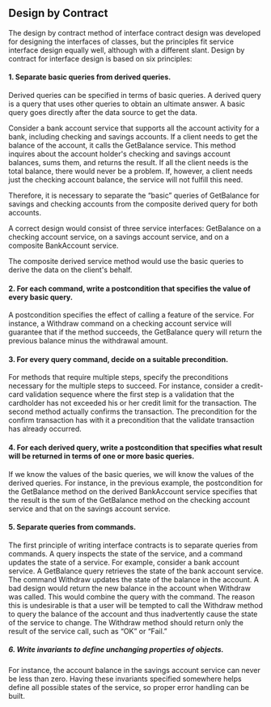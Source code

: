 ## Design by Contract

The design by contract method of interface contract design was developed for designing the interfaces of classes, but the principles fit service interface design equally well, although with a different slant. Design by contract for interface design is based on six principles:

#### 1. Separate basic queries from derived queries.

Derived queries can be specified in terms of basic queries. A derived query is a query that uses other queries to obtain an ultimate answer. A basic query goes directly after the data source to get the data. 

Consider a bank account service that supports all the account activity for a bank, including checking and savings accounts.
 If a client needs to get the balance of the account, it calls the GetBalance service. 
This method inquires about the account holder's checking and savings account balances, sums them, and returns the result. 
If all the client needs is the total balance, there would never be a problem. 
If, however, a client needs just the checking account balance, the service will not fulfill this need. 

Therefore, it is necessary to separate the “basic” queries of GetBalance for savings and checking accounts from the composite derived query for both accounts.

 A correct design would consist of three service interfaces: GetBalance on a checking account service, on a savings account service, and on a composite BankAccount service. 

The composite derived service method would use the basic queries to derive the data on the client's behalf.

#### 2. For each command, write a postcondition that specifies the value of every basic query.

 A postcondition specifies the effect of calling a feature of the service. For instance, a Withdraw command on a checking account service will guarantee that if the method succeeds, the GetBalance query will return the previous balance minus the withdrawal amount.

#### 3. For every query command, decide on a suitable precondition.

 For methods that require multiple steps, specify the preconditions necessary for the multiple steps to succeed. For instance, consider a credit-card validation sequence where the first step is a validation that the cardholder has not exceeded his or her credit limit for the transaction. The second method actually confirms the transaction. The precondition for the confirm transaction has with it a precondition that the validate transaction has already occurred.

#### 4. For each derived query, write a postcondition that specifies what result will be returned in terms of one or more basic queries.

 If we know the values of the basic queries, we will know the values of the derived queries. For instance, in the previous example, the postcondition for the GetBalance method on the derived BankAccount service specifies that the result is the sum of the GetBalance method on the checking account service and that on the savings account service.

#### 5. Separate queries from commands.

 The first principle of writing interface contracts is to separate queries from commands. A query inspects the state of the service, and a command updates the state of a service. For example, consider a bank account service. A GetBalance query retrieves the state of the bank account service. The command Withdraw updates the state of the balance in the account. A bad design would return the new balance in the account when Withdraw was called. This would combine the query with the command. The reason this is undesirable is that a user will be tempted to call the Withdraw method to query the balance of the account and thus inadvertently cause the state of the service to change. The Withdraw method should return only the result of the service call, such as “OK” or “Fail.”

##### 6. Write invariants to define unchanging properties of objects.

 For instance, the account balance in the savings account service can never be less than zero. Having these invariants specified somewhere helps define all possible states of the service, so proper error handling can be built.
